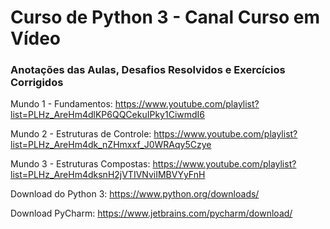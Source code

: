 # Curso de Python 3 - Canal Curso em Vídeo

### Anotações das Aulas, Desafios Resolvidos e Exercícios Corrigidos

Mundo 1 - Fundamentos: https://www.youtube.com/playlist?list=PLHz_AreHm4dlKP6QQCekuIPky1CiwmdI6

Mundo 2 - Estruturas de Controle: https://www.youtube.com/playlist?list=PLHz_AreHm4dk_nZHmxxf_J0WRAqy5Czye

Mundo 3 - Estruturas Compostas: https://www.youtube.com/playlist?list=PLHz_AreHm4dksnH2jVTIVNviIMBVYyFnH

Download do Python 3: https://www.python.org/downloads/

Download PyCharm: https://www.jetbrains.com/pycharm/download/
